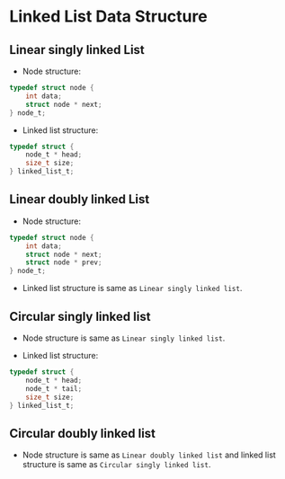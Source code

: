 # Linked List Data Structure

## Linear singly linked List

* Node structure:

```c
typedef struct node {
    int data;
    struct node * next;
} node_t;
```

* Linked list structure:

```c
typedef struct {
    node_t * head;
    size_t size;
} linked_list_t;
```

## Linear doubly linked List

* Node structure:

```c
typedef struct node {
    int data;
    struct node * next;
    struct node * prev;
} node_t;
```

* Linked list structure is same as `Linear singly linked list`.

## Circular singly linked list

* Node structure is same as `Linear singly linked list`.

* Linked list structure:

```c
typedef struct {
    node_t * head;
    node_t * tail;
    size_t size;
} linked_list_t;
```

## Circular doubly linked list

* Node structure is same as `Linear doubly linked list` and linked list structure is same as `Circular singly linked list`.
